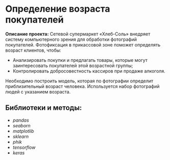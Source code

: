 # Определение возраста покупателей

**Описание проекта:** Сетевой супермаркет «Хлеб-Соль» внедряет систему компьютерного зрения для обработки фотографий покупателей. Фотофиксация в прикассовой зоне поможет определять возраст клиентов, чтобы:
- Анализировать покупки и предлагать товары, которые могут заинтересовать покупателей этой возрастной группы;
- Контролировать добросовестность кассиров при продаже алкоголя.
  
Необходимо построить модель, которая по фотографии определит приблизительный возраст человека. Используется набор фотографий людей с указанием возраста.

## Библиотеки и методы:

- *pandas*
- *seaborn*
- *matplotlib*
- *sklearn*
- *phik*
- *tensorflow*
- *keras*
